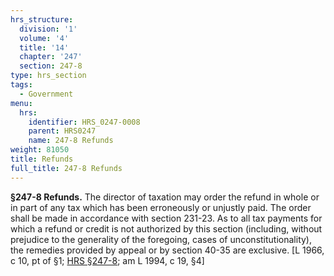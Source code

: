 ```yaml
---
hrs_structure:
  division: '1'
  volume: '4'
  title: '14'
  chapter: '247'
  section: 247-8
type: hrs_section
tags:
  - Government
menu:
  hrs:
    identifier: HRS_0247-0008
    parent: HRS0247
    name: 247-8 Refunds
weight: 81050
title: Refunds
full_title: 247-8 Refunds
---
```

**§247-8 Refunds.** The director of taxation may order the refund in whole or in part of any tax which has been erroneously or unjustly paid. The order shall be made in accordance with section 231-23\. As to all tax payments for which a refund or credit is not authorized by this section (including, without prejudice to the generality of the foregoing, cases of unconstitutionality), the remedies provided by appeal or by section 40-35 are exclusive. [L 1966, c 10, pt of §1; [HRS §247-8](/title-14/chapter-247/section-247-8/); am L 1994, c 19, §4]